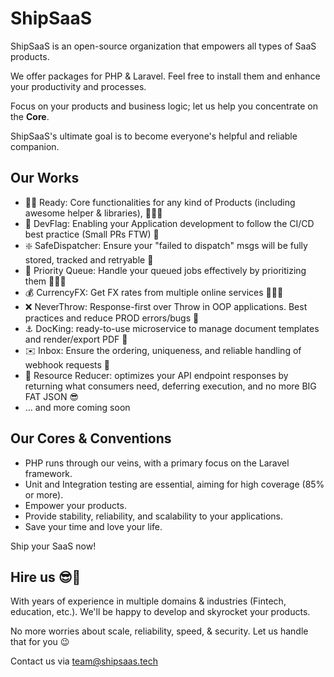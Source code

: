 # ShipSaaS

ShipSaaS is an open-source organization that empowers all types of SaaS products.

We offer packages for PHP & Laravel. Feel free to install them and enhance your productivity and processes.

Focus on your products and business logic; let us help you concentrate on the **Core**.

ShipSaaS's ultimate goal is to become everyone's helpful and reliable companion.

## Our Works

- 🏃‍♂️ Ready: Core functionalities for any kind of Products (including awesome helper & libraries), 🔋🔋🔋
- 🏁 DevFlag: Enabling your Application development to follow the CI/CD best practice (Small PRs FTW) 🚀
- ❇️ SafeDispatcher: Ensure your "failed to dispatch" msgs will be fully stored, tracked and retryable 📰
- 🚃 Priority Queue: Handle your queued jobs effectively by prioritizing them 🔋🔋🔋
- 💰 CurrencyFX: Get FX rates from multiple online services 🔋🔋🔋
- ❌ NeverThrow: Response-first over Throw in OOP applications. Best practices and reduce PROD errors/bugs 🥰
- ⚓️ DocKing: ready-to-use microservice to manage document templates and render/export PDF 🧾
- ✉️ Inbox: Ensure the ordering, uniqueness, and reliable handling of webhook requests 🦅
- 🏇 Resource Reducer: optimizes your API endpoint responses by returning what consumers need, deferring execution, and no more BIG FAT JSON 😎
- ... and more coming soon

## Our Cores & Conventions

- PHP runs through our veins, with a primary focus on the Laravel framework.
- Unit and Integration testing are essential, aiming for high coverage (85% or more).
- Empower your products.
- Provide stability, reliability, and scalability to your applications.
- Save your time and love your life.

Ship your SaaS now!

## Hire us 😎💼

With years of experience in multiple domains & industries (Fintech, education, etc.). We'll be happy to develop and skyrocket your products. 

No more worries about scale, reliability, speed, & security. Let us handle that for you 😉

Contact us via [team@shipsaas.tech](team@shipsaas.tech)
